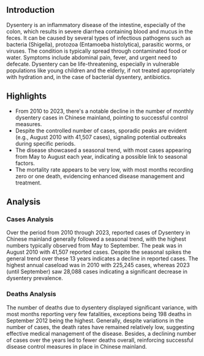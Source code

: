 ## Introduction

Dysentery is an inflammatory disease of the intestine, especially of the colon, which results in severe diarrhea containing blood and mucus in the feces. It can be caused by several types of infectious pathogens such as bacteria (Shigella), protozoa (Entamoeba histolytica), parasitic worms, or viruses. The condition is typically spread through contaminated food or water. Symptoms include abdominal pain, fever, and urgent need to defecate. Dysentery can be life-threatening, especially in vulnerable populations like young children and the elderly, if not treated appropriately with hydration and, in the case of bacterial dysentery, antibiotics.

## Highlights

- From 2010 to 2023, there's a notable decline in the number of monthly dysentery cases in Chinese mainland, pointing to successful control measures. <br/>
- Despite the controlled number of cases, sporadic peaks are evident (e.g., August 2010 with 41,507 cases), signaling potential outbreaks during specific periods.<br/>
- The disease showcased a seasonal trend, with most cases appearing from May to August each year, indicating a possible link to seasonal factors. <br/>
- The mortality rate appears to be very low, with most months recording zero or one death, evidencing enhanced disease management and treatment.

## Analysis

### Cases Analysis

Over the period from 2010 through 2023, reported cases of Dysentery in Chinese mainland generally followed a seasonal trend, with the highest numbers typically observed from May to September. The peak was in August 2010 with 41,507 reported cases. Despite the seasonal spikes the general trend over these 13 years indicates a decline in reported cases. The highest annual caseload was in 2010 with 225,245 cases, whereas 2023 (until September) saw 28,088 cases indicating a significant decrease in dysentery prevalence.

### Deaths Analysis

The number of deaths due to dysentery displayed significant variance, with most months reporting very few fatalities, exceptions being 198 deaths in September 2012 being the highest. Generally, despite variations in the number of cases, the death rates have remained relatively low, suggesting effective medical management of the disease. Besides, a declining number of cases over the years led to fewer deaths overall, reinforcing successful disease control measures in place in Chinese mainland.
